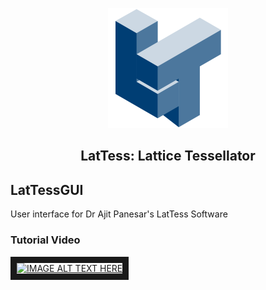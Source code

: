 <p align="center">
  <img src="logo_big.png" height="192"><br/>
  <h2 align="center">LatTess: Lattice Tessellator</h2>
</p>

## LatTessGUI
User interface for Dr Ajit Panesar's LatTess Software

### Tutorial Video
<a href="http://www.youtube.com/watch?feature=player_embedded&v=dQw4w9WgXcQ
" target="_blank"><img src="http://img.youtube.com/vi/dQw4w9WgXcQ/0.jpg" 
alt="IMAGE ALT TEXT HERE" width="240" height="180" border="10" /></a>
